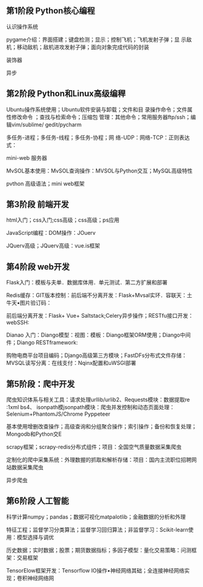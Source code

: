 ## 第1阶段 Python核心编程

认识操作系统

pygame介绍：界面搭建；键盘检测；显示；控制飞机；飞机发射子弹；显
示敌机；移动敌机；敌机进攻发射子弹；面向对象完成代码的封装

装饰器

异步

## 第2阶段 Python和Linux高级编稈
Ubuntu操作系统使用；Ubuntu软件安装与卸载；文件和目
录操作命令；文件属性修改命令 ；查找与检索命令；压缩包
管理：其他命令；常用服务器ftp/ssh；编辑vim/sublime/
gedit/pycharm

多任务-进程；多任务-线程；多任务-协程；网
络-UDP：网络-TCP：正则表达式：

mini-web 服务器

MvSOL基本使用：MvSOL查询操作：MVSOL与Python交互；MySQL高级特性

pvthon 高级语法；mini web框架

## 第3阶段 前端开发
html入门；css入门;css高级；css高级；ps应用

JavaScript编程：DOM操作：JOuerv

JQuerv高级；JQuerv高级：vue.is框架



## 第4阶段 web开发
Flask入门：模板与夫单．数据库体用．单元测试．第二方扩展和部署

Redis缓存：GIT版本控制：前后端不分离开发：Flask+Mvsal实环．容联天：土牛天•图片验订码：

前后端分离开发：Flask+ Vue+ Saltstack;Celery异步操作；RESTfu接口开发：webSSH:

Dianao 入门：Diango模型：视图：模板：Diango框架ORM使用；Diango中间件；Diango RESTframework:

购物电商平台项目编码；Django高级第三方模块；FastDFs分布式文件存储：MVSQL读写分离：在线支付：Nqinx配置和uWSGI部署



## 第5阶段：爬中开发
爬虫知识体系与相关工具：请求处理urllib/urlib2、Requests模块：数据提取re :1xml bs4、 isonpath模jsonpath模块：爬虫并发控制和动态页面处理：Selenium+PhantomJS/Chrome   Pyppeteer

基本使用增删改查操作；高级查询和分组聚合操作；索引操作；备份和恢复处理；Mongodb和Python交E

scrapy框架；scrapy-redis分布式组件；项目：全国空气质量数据采集爬虫

定制化的爬中采集系统：外理数握的抓取和解析存储：项目：国内主流职位招聘网站数据采集爬虫

异步爬虫

## 第6阶段 人工智能
科学计算numpy；pandas；数据可视化matpalotlib；金融数据的分析和外理

特征工程；监督学习分类算法；监督学习回归算法；非监督学习：Scikit-learn使用：模型选择与调优

历史数据；实时数据；股票；期货数据指标；多因子模型：量化交易策略：问测框架：交易框架

TensorElow框架开发：Tensorflow IO操作•神经网络其础；全连接神经网络实现；卷积神经网络网